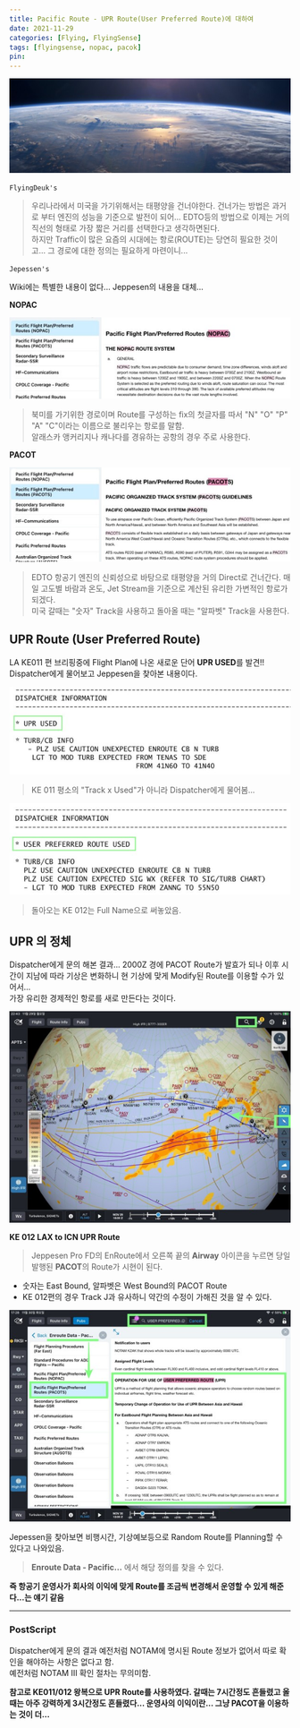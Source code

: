 ```yaml
---
title: Pacific Route - UPR Route(User Preferred Route)에 대하여
date: 2021-11-29
categories: [Flying, FlyingSense]
tags: [flyingsense, nopac, pacok]
pin:
---
```


![arinc](/img/flying/sense/pacific.jpg)

`FlyingDeuk's`
> 우리나라에서 미국을 가기위해서는 태평양을 건너야한다. 건너가는 방법은 과거로 부터 엔진의 성능을 기준으로 발전이 되어... EDTO등의 방법으로 이제는 거의 직선의 형태로 가장 짧은 거리를 선택한다고 생각하면된다. <br>
하지만 Traffic이 많은 요즘의 시대에는 항로(ROUTE)는 당연히 필요한 것이고... 그 경로에 대한 정의는 필요하게 마련이니...

`Jepessen's`

Wiki에는 특별한 내용이 없다... Jeppesen의 내용을 대체...

**NOPAC**

![upr](/img/flying/sense/nopac.jpg)
>북미를 가기위한 경로이며 Route를 구성하는 fix의 첫글자를 따서 "N" "O" "P" "A" "C"이라는 이름으로 불리우는 항로를 말함. <br>
알래스카 앵커리지나 캐나다를 경유하는 공항의 경우 주로 사용한다.

**PACOT**

![upr](/img/flying/sense/pacot.jpg)
>EDTO 항공기 엔진의 신뢰성으로 바탕으로 태평양을 거의 Direct로 건너간다. 매일 고도별 바람과 온도, Jet Stream을 기준으로 계산된 유리한 가변적인 항로가 되겠다. <br>
미국 갈때는 "숫자" Track을 사용하고 돌아올 때는 "알파벳" Track을 사용한다.

## UPR Route (User Preferred Route)
LA KE011 편 브리핑중에 Flight Plan에 나온 새로운 단어 **UPR USED**를 발견!! <br>
Dispatcher에게 물어보고 Jeppesen을 찾아본 내용이다.

![upr](/img/flying/sense/upr1.jpg)
> KE 011 평소의 "Track x Used"가 아니라 Dispatcher에게 물어봄...

![upr](/img/flying/sense/upr2.jpg)
> 돌아오는 KE 012는 Full Name으로 써놓았음.

## UPR 의 정체

Dispatcher에게 문의 해본 결과... 2000Z 경에 PACOT Route가 발효가 되나 이후 시간이 지남에 따라 기상은 변화하니 현 기상에 맞게 Modify된 Route를 이용할 수가 있어서... <br>
가장 유리한 경제적인 항로를 새로 만든다는 것이다.

![upr](/img/flying/sense/upr3.jpg)

**KE 012 LAX to ICN UPR Route**
> Jeppesen Pro FD의 EnRoute에서 오른쪽 끝의 **Airway** 아이콘을 누르면 당일 발행된 **PACOT**의 Route가 시현이 된다.

- 숫자는 East Bound, 알파벳은 West Bound의 PACOT Route
- KE 012편의 경우 Track J과 유사하니 약간의 수정이 가해진 것을 알 수 있다.

![upr](/img/flying/sense/upr4.jpg)

Jepessen을 찾아보면 비행시간, 기상예보등으로 Random Route를 Planning할 수 있다고 나와있음.
> **Enroute Data - Pacific...** 에서 해당 정의를 찾을 수 있다.

**즉 항공기 운영사가 회사의 이익에 맞게 Route를 조금씩 변경해서 운영할 수 있게 해준다...는 얘기 같음**

------

### PostScript
Dispatcher에게 문의 결과 예전처럼 NOTAM에 명시된 Route 정보가 없어서 따로 확인을 해야하는 사항은 없다고 함. <br>
예전처럼 NOTAM III 확인 절차는 무의미함. <br>

**참고로 KE011/012 왕복으로 UPR Route를 사용하였다. 갈때는 7시간정도 흔들렸고 올때는 아주 강력하게 3시간정도 흔들렸다... 운영사의 이익이란... 그냥 PACOT을 이용하는 것이 더...**
